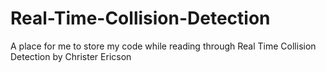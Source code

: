 # Real-Time-Collision-Detection
A place for me to store my code while reading through Real Time Collision Detection by Christer Ericson
